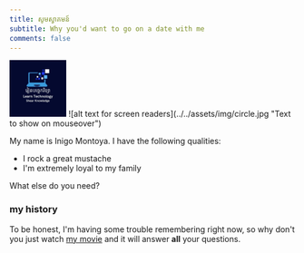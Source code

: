 ```yaml
---
title: សូមស្វាគមន៍
subtitle: Why you'd want to go on a date with me
comments: false
---
```


<img src="/assets/img/circle.jpg" alt="MarineGEO circle logo" style="height: 100px; width:100px;"/>
![alt text for screen readers](../../assets/img/circle.jpg "Text to show on mouseover")

My name is Inigo Montoya. I have the following qualities:

- I rock a great mustache
- I'm extremely loyal to my family

What else do you need?

### my history

To be honest, I'm having some trouble remembering right now, so why don't you just watch [my movie](http://en.wikipedia.org/wiki/The_Princess_Bride_%28film%29) and it will answer **all** your questions.